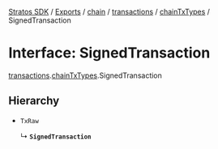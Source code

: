 [Stratos SDK](../README.md) / [Exports](../modules.md) / [chain](../modules/chain.md) / [transactions](../modules/chain.transactions.md) / [chainTxTypes](../modules/chain.transactions.chainTxTypes.md) / SignedTransaction

# Interface: SignedTransaction

[transactions](../modules/chain.transactions.md).[chainTxTypes](../modules/chain.transactions.chainTxTypes.md).SignedTransaction

## Hierarchy

- `TxRaw`

  ↳ **`SignedTransaction`**
